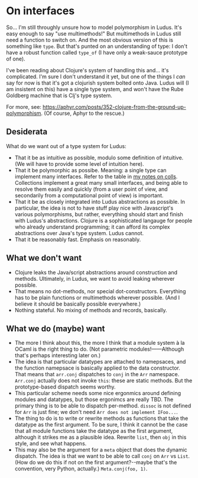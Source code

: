# On interfaces

So... I'm still throughly unsure how to model polymorphism in Ludus. It's easy enough to say "use multimethods!" But multimethods in Ludus still need a function to switch on. And the most obvious version of this is something like `type`. But that's punted on an understanding of type: I don't have a robust function called `type_of` (I have only a weak-sauce prototype of one).

I've been reading about Clojure's system of handling this and... it's complicated. I'm sure I don't understand it yet, but one of the things I *can* say for now is that it's got a clojurish system bolted onto Java. Ludus will (I am insistent on this) have a single type system, and won't have the Rube Goldberg machine that is Clj's type system.

For more, see: https://aphyr.com/posts/352-clojure-from-the-ground-up-polymorphism. (Of course, Aphyr to the rescue.)

## Desiderata
What do we want out of a type system for Ludus:
* That it be as intuitive as possible, modulo some definition of intuitive. (We will have to provide some level of intuition here).
* That it be polymorphic as possibe. Meaning: a single type can implement many interfaces. Refer to the table in [my notes on colls](./colls.md). Collections implement a great many small interfaces, and being able to resolve them easily and quickly (from a user point of view, and secondarily from a computational point of view) is important.
* That it be as closely integrated into Ludus abstractions as possible. In particular, the idea is not to have stuff play nice with Javascript's various polymorphisms, but rather, everything should start and finish with Ludus's abstractions. Clojure is a sophisticated langauge for people who already understand programming; it can afford its complex abstractions over Java's type system. Ludus cannot.
* That it be reasonably fast. Emphasis on reasonably.

## What we don't want
* Clojure leaks the Java/script abstractions around construction and methods. Ultimately, in Ludus, we want to avoid leaking wherever possible.
* That means no dot-methods, nor special dot-constructors. Everything has to be plain functions or multimethods wherever possible. (And I believe it should be basically possible everywhere.)
* Nothing stateful. No mixing of methods and records, basically.

## What we do (maybe) want
* The more I think about this, the more I think that a module system à la OCaml is the right thing to do. (Not parametric modules!——Although that's perhaps interesting later on.)
* The idea is that particular datatypes are attached to namepsaces, and the function namepsace is basically applied to the data constructor. That means that `arr.conj` dispatches to `conj` in the `Arr` namespace. `Arr.conj` actually does not invoke `this`: these are static methods. But the prototype-based dispatch seems worthy.
* This particular scheme needs some nice ergonmics around defining modules and datatypes, but those ergonimcs are really TBD. The primary thing is to be able to dispatch per-method. `dissoc` is not defined for `Arr` is just fine; we don't need `Arr does not implement IFoo...`.
* The thing to do is to write or rewrite methods as functions that take the datatype as the first argument. To be sure, I think it cannot be the case that all module functions take the datatype as the first argument, although it strikes me as a plausible idea. Rewrite `list`, then `obj` in this style, and see what happens.
* This may also be the argument for a `meta` object that does the dynamic dispatch. The idea is that we want to be able to call `conj` on `Arr` vs `List`. (How do we do this if not on the first argument?--maybe that's the convention, very Python, actually.) `Meta.conj(foo, 1)`. 